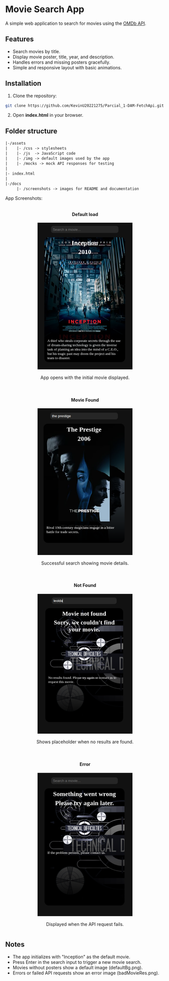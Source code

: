 # Movie Search App

A simple web application to search for movies using the [OMDb API](http://www.omdbapi.com/).

## Features
- Search movies by title.
- Display movie poster, title, year, and description.
- Handles errors and missing posters gracefully.
- Simple and responsive layout with basic animations.

## Installation
1. Clone the repository:
```bash
git clone https://github.com/KevinU20221275/Parcial_1-DAM-FetchApi.git
```

2. Open **index.html** in your browser.

## Folder structure

```text
|-/assets
|    |- /css -> stylesheets
|    |- /js  -> JavaScript code
|    |- /img -> default images used by the app
|    |- /mocks -> mock API responses for testing
|
|- index.html
|
|-/docs
     |- /screenshots -> images for README and documentation
```

App Screenshots:

<div style="display: flex; flex-wrap: wrap; justify-content:center; gap: 20px;">

  <div style="text-align: center;">
    <h4>Default load</h4>
    <img src="docs/screenshots/default.png" alt="Default Movie" width="300">
    <p>App opens with the initial movie displayed.</p>
  </div>

  <div style="text-align: center;">
    <h4>Movie Found</h4>
    <img src="docs/screenshots/success.png" alt="Movie Found" width="300">
    <p>Successful search showing movie details.</p>
  </div>

  <div style="text-align: center;">
    <h4>Not Found</h4>
    <img src="docs/screenshots/not-found.png" alt="Not Found" width="300">
    <p>Shows placeholder when no results are found.</p>
  </div>

  <div style="text-align: center;">
    <h4>Error</h4>
    <img src="docs/screenshots/error.png" alt="Error" width="300">
    <p>Displayed when the API request fails.</p>
  </div>

</div>


## Notes
- The app initializes with "Inception" as the default movie.
- Press Enter in the search input to trigger a new movie search.
- Movies without posters show a default image (defaultBg.png).
- Errors or failed API requests show an error image (badMovieRes.png).